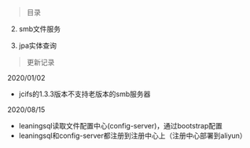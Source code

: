 > 目录

2. smb文件服务

1. jpa实体查询



> 更新记录

2020/01/02

- jcifs的1.3.3版本不支持老版本的smb服务器

2020/08/15
- leaningsql读取文件配置中心(config-server)，通过bootstrap配置
- leaningsql和config-server都注册到注册中心上（注册中心部署到aliyun）